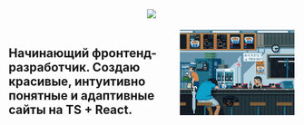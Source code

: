 <div align="center">
  <img src="https://skillicons.dev/icons?i=html,css,js,ts,bootstrap,react,vercel,nodejs,npm,express,mongodb,git,github,figma" />
</div>

<br>

<div>
  <div style="float: left; width: 60%;">
    <h2>Начинающий фронтенд-разработчик. Создаю красивые, интуитивно понятные и адаптивные сайты на TS + React.</h2>
  </div>
  <div style="float: right; width: 40%; text-align: center;">
    <img src="https://github.com/Bogatyrev-Islam/Bogatyrev-Islam/raw/main/гиф%20анимация.gif" alt="Анимация проекта" width="300"/>
  </div>
  <div style="clear: both;"></div>
</div>
